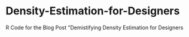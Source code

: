 # Density-Estimation-for-Designers
R Code for the Blog Post "Demistifying Density Estimation for Designers
